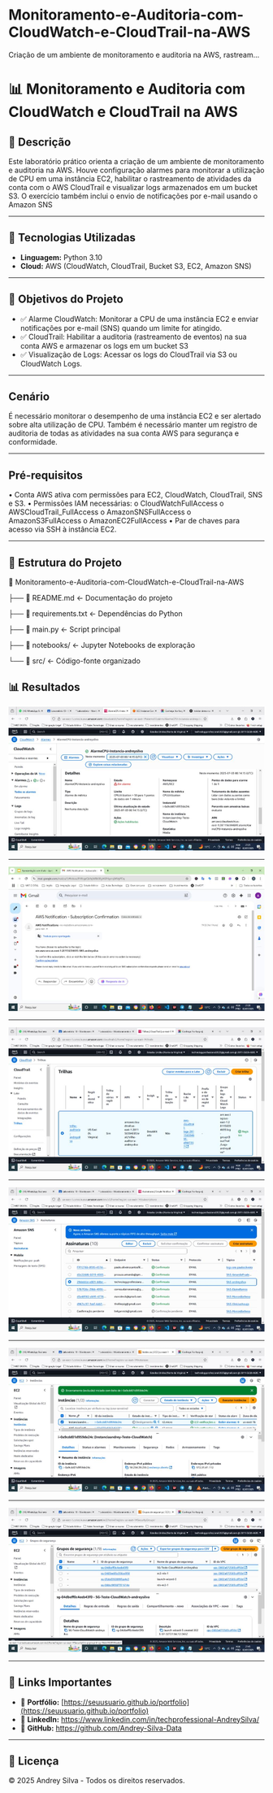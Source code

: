 # Monitoramento-e-Auditoria-com-CloudWatch-e-CloudTrail-na-AWS
Criação de um ambiente de monitoramento e auditoria na AWS, rastream...

# 📊 Monitoramento e Auditoria com CloudWatch e CloudTrail na AWS

## 📌 Descrição
Este laboratório prático orienta a criação de um ambiente de monitoramento e auditoria na
AWS. Houve configuração alarmes para monitorar a utilização de CPU em uma
instância EC2, habilitar o rastreamento de atividades da conta com o AWS CloudTrail e
visualizar logs armazenados em um bucket S3. O exercício também inclui o envio de
notificações por e-mail usando o Amazon SNS

---
## 🚀 Tecnologias Utilizadas
- **Linguagem:** Python 3.10  
- **Cloud:** AWS (CloudWatch, CloudTrail, Bucket S3, EC2, Amazon SNS)  
 
---
## 🎯 Objetivos do Projeto
- ✅ Alarme CloudWatch: Monitorar a CPU de uma instância EC2 e enviar notificações por e-mail (SNS) quando um limite for atingido.  
- ✅ CloudTrail: Habilitar a auditoria (rastreamento de eventos) na sua conta AWS e armazenar os logs em um bucket S3 
- ✅ Visualização de Logs: Acessar os logs do CloudTrail via S3 ou CloudWatch Logs. 
---

## Cenário

É necessário monitorar o desempenho de uma instância EC2 e ser alertado sobre alta
utilização de CPU. Também é necessário manter um registro de auditoria de todas as
atividades na sua conta AWS para segurança e conformidade.

---

## Pré-requisitos

• Conta AWS ativa com permissões para EC2, CloudWatch, CloudTrail, SNS e S3.
• Permissões IAM necessárias:
o CloudWatchFullAccess
o AWSCloudTrail_FullAccess
o AmazonSNSFullAccess
o AmazonS3FullAccess
o AmazonEC2FullAccess
• Par de chaves para acesso via SSH à instância EC2.

---

## 📂 Estrutura do Projeto
📁 Monitoramento-e-Auditoria-com-CloudWatch-e-CloudTrail-na-AWS

├── 📄 README.md <- Documentação do projeto

├── 📄 requirements.txt <- Dependências do Python

├── 📄 main.py <- Script principal

├── 📁 notebooks/ <- Jupyter Notebooks de exploração

└── 📁 src/ <- Código-fonte organizado

## 📊 Resultados

![alt text](imagens/1.jpg)

---

![alt text](imagens/2.jpg)

---

![alt text](imagens/3.jpg)

---

![alt text](imagens/4.jpg)

---

![alt text](imagens/5.jpg)

---

![alt text](imagens/6.jpg)

---
## 📎 Links Importantes
- 🔗 **Portfólio:** [https://seuusuario.github.io/portfolio](https://seuusuario.github.io/portfolio)  
- 🔗 **LinkedIn:** https://www.linkedin.com/in/techprofessional-AndreySilva/ 
- 🔗 **GitHub:** https://github.com/Andrey-Silva-Data
---

## 📜 Licença
© 2025 Andrey Silva - Todos os direitos reservados.
